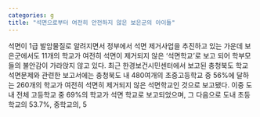 ```yaml
---
categories: g
title: "석면으로부터 여전히 안전하지 않은 보은군의 아이들"
---
```

석면이 1급 발암물질로 알려지면서 정부에서 석면 제거사업을 추진하고 있는 가운데 보은군에서도 11개의 학교가 여전히 석면이 제거되지 않은 ‘석면학교’로 보고 되어 학부모들의 불안감이 가라앉지 않고 있다. 최근 한경보건시민센터에서 보고된 충청북도 학교 석면문제와 관련한 보고서에는 충청북도 내 480여개의 초중고등학교 중 56%에 달하는 260개의 학교가 여전히 석면히 제거되지 않은 석면학교인 것으로 보고됐다. 이중 도내 전체 고등학교 중 69%의 학교가 석면 학교로 보고되었으며, 그 다음으로 도내 초등학교의 53.7%, 중학교의, 5